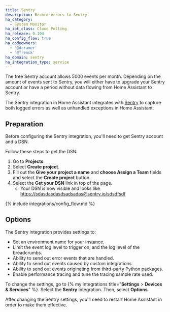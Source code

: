 ```yaml
---
title: Sentry
description: Record errors to Sentry.
ha_category:
  - System Monitor
ha_iot_class: Cloud Polling
ha_release: 0.104
ha_config_flow: true
ha_codeowners:
  - '@dcramer'
  - '@frenck'
ha_domain: sentry
ha_integration_type: service
---
```


<div class='note warning'>
  
  The free Sentry account allows 5000 events per month. Depending on the amount of events sent to Sentry, you will either have to upgrade your Sentry account or have a period without data flowing from Home Assistant to Sentry.
  
</div>

The Sentry integration in Home Assistant integrates with [Sentry](https://sentry.io/) to capture both logged errors as well as unhandled exceptions in Home Assistant.

## Preparation

Before configuring the Sentry integration, you'll need to get Sentry account and a DSN.

Follow these steps to get the DSN:

1. Go to **Projects**.
1. Select **Create project**.
1. Fill out the **Give your project a name** and **choose Assign a Team** fields and select the **Create project** button.
1. Select the **Get your DSN** link in top of the page.
   * Your DSN is now visible and looks like <https://sdasdasdasdsadsadas@sentry.io/sdsdfsdf>

{% include integrations/config_flow.md %}

## Options

The Sentry integration provides settings to:

- Set an environment name for your instance.
- Limit the event log level to trigger on, and the log level of the breadcrumbs.
- Ability to send out error events that are handled.
- Ability to send out events caused by custom integrations.
- Ability to send out events originating from third-party Python packages.
- Enable performance tracing and tune the tracing sample rate used.

To change the settings, go to {% my integrations title="**Settings** > **Devices & Services**" %}. Select the **Sentry** integration. Then, select **Options**.

After changing the Sentry settings, you'll need to restart Home Assistant in order to make them effective.
